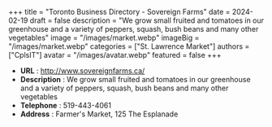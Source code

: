 +++
title = "Toronto Business Directory - Sovereign Farms"
date = 2024-02-19
draft = false
description = "We grow small fruited and tomatoes in our greenhouse and a variety of peppers, squash, bush beans and many other vegetables"
image = "/images/market.webp"
imageBig = "/images/market.webp"
categories = ["St. Lawrence Market"]
authors = ["CplsIT"]
avatar = "/images/avatar.webp"
featured = false
+++


* **URL** :  http://www.sovereignfarms.ca/
* **Description** : We grow small fruited and tomatoes in our greenhouse and a variety of peppers, squash, bush beans and many other vegetables
* **Telephone** : 519-443-4061
* **Address** : Farmer's Market, 125 The Esplanade